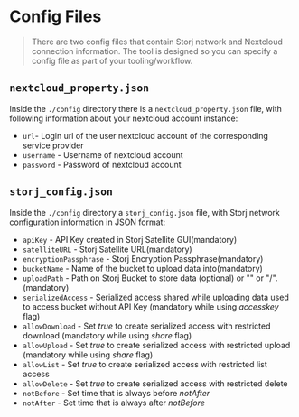 # Config Files

> There are two config files that contain Storj network and Nextcloud connection information. The tool is designed so you can specify a config file as part of your tooling/workflow.

## `nextcloud_property.json`

Inside the `./config` directory there is a `nextcloud_property.json` file, with following information about your nextcloud account instance:

* `url`- Login url of the user nextcloud account of the corresponding service provider
* `username` - Username of nextcloud account
* `password` - Password of nextcloud account

## `storj_config.json`

Inside the `./config` directory a `storj_config.json` file, with Storj network configuration information in JSON format:

* `apiKey` - API Key created in Storj Satellite GUI(mandatory)
* `satelliteURL` - Storj Satellite URL(mandatory)
* `encryptionPassphrase` - Storj Encryption Passphrase(mandatory)
* `bucketName` - Name of the bucket to upload data into(mandatory)
* `uploadPath` - Path on Storj Bucket to store data (optional) or "" or "/". (mandatory)
* `serializedAccess` - Serialized access shared while uploading data used to access bucket without API Key (mandatory while using *accesskey* flag)
* `allowDownload` - Set *true* to create serialized access with restricted download (mandatory while using *share* flag)
* `allowUpload` - Set *true* to create serialized access with restricted upload (mandatory while using *share* flag)
* `allowList` - Set *true* to create serialized access with restricted list access
* `allowDelete` - Set *true* to create serialized access with restricted delete
* `notBefore` - Set time that is always before *notAfter*
* `notAfter` - Set time that is always after *notBefore*
